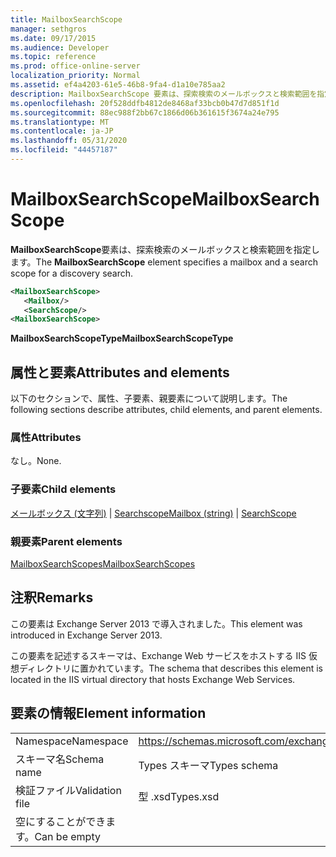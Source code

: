 ```yaml
---
title: MailboxSearchScope
manager: sethgros
ms.date: 09/17/2015
ms.audience: Developer
ms.topic: reference
ms.prod: office-online-server
localization_priority: Normal
ms.assetid: ef4a4203-61e5-46b8-9fa4-d1a10e785aa2
description: MailboxSearchScope 要素は、探索検索のメールボックスと検索範囲を指定します。
ms.openlocfilehash: 20f528ddfb4812de8468af33bcb0b47d7d851f1d
ms.sourcegitcommit: 88ec988f2bb67c1866d06b361615f3674a24e795
ms.translationtype: MT
ms.contentlocale: ja-JP
ms.lasthandoff: 05/31/2020
ms.locfileid: "44457187"
---
```

# <a name="mailboxsearchscope"></a><span data-ttu-id="6b953-103">MailboxSearchScope</span><span class="sxs-lookup"><span data-stu-id="6b953-103">MailboxSearchScope</span></span>

<span data-ttu-id="6b953-104">**MailboxSearchScope**要素は、探索検索のメールボックスと検索範囲を指定します。</span><span class="sxs-lookup"><span data-stu-id="6b953-104">The **MailboxSearchScope** element specifies a mailbox and a search scope for a discovery search.</span></span> 
  
```XML
<MailboxSearchScope>
   <Mailbox/>
   <SearchScope/>
<MailboxSearchScope>
```

<span data-ttu-id="6b953-105">**MailboxSearchScopeType**</span><span class="sxs-lookup"><span data-stu-id="6b953-105">**MailboxSearchScopeType**</span></span>

## <a name="attributes-and-elements"></a><span data-ttu-id="6b953-106">属性と要素</span><span class="sxs-lookup"><span data-stu-id="6b953-106">Attributes and elements</span></span>

<span data-ttu-id="6b953-107">以下のセクションで、属性、子要素、親要素について説明します。</span><span class="sxs-lookup"><span data-stu-id="6b953-107">The following sections describe attributes, child elements, and parent elements.</span></span>
  
### <a name="attributes"></a><span data-ttu-id="6b953-108">属性</span><span class="sxs-lookup"><span data-stu-id="6b953-108">Attributes</span></span>

<span data-ttu-id="6b953-109">なし。</span><span class="sxs-lookup"><span data-stu-id="6b953-109">None.</span></span>
  
### <a name="child-elements"></a><span data-ttu-id="6b953-110">子要素</span><span class="sxs-lookup"><span data-stu-id="6b953-110">Child elements</span></span>

<span data-ttu-id="6b953-111">[メールボックス (文字列)](mailbox-string.md)  | [Searchscope](searchscope.md)</span><span class="sxs-lookup"><span data-stu-id="6b953-111">[Mailbox (string)](mailbox-string.md) | [SearchScope](searchscope.md)</span></span>
  
### <a name="parent-elements"></a><span data-ttu-id="6b953-112">親要素</span><span class="sxs-lookup"><span data-stu-id="6b953-112">Parent elements</span></span>

[<span data-ttu-id="6b953-113">MailboxSearchScopes</span><span class="sxs-lookup"><span data-stu-id="6b953-113">MailboxSearchScopes</span></span>](mailboxsearchscopes.md)
  
## <a name="remarks"></a><span data-ttu-id="6b953-114">注釈</span><span class="sxs-lookup"><span data-stu-id="6b953-114">Remarks</span></span>

<span data-ttu-id="6b953-115">この要素は Exchange Server 2013 で導入されました。</span><span class="sxs-lookup"><span data-stu-id="6b953-115">This element was introduced in Exchange Server 2013.</span></span>
  
<span data-ttu-id="6b953-116">この要素を記述するスキーマは、Exchange Web サービスをホストする IIS 仮想ディレクトリに置かれています。</span><span class="sxs-lookup"><span data-stu-id="6b953-116">The schema that describes this element is located in the IIS virtual directory that hosts Exchange Web Services.</span></span>
  
## <a name="element-information"></a><span data-ttu-id="6b953-117">要素の情報</span><span class="sxs-lookup"><span data-stu-id="6b953-117">Element information</span></span>

|||
|:-----|:-----|
|<span data-ttu-id="6b953-118">Namespace</span><span class="sxs-lookup"><span data-stu-id="6b953-118">Namespace</span></span>  <br/> |https://schemas.microsoft.com/exchange/services/2006/types  <br/> |
|<span data-ttu-id="6b953-119">スキーマ名</span><span class="sxs-lookup"><span data-stu-id="6b953-119">Schema name</span></span>  <br/> |<span data-ttu-id="6b953-120">Types スキーマ</span><span class="sxs-lookup"><span data-stu-id="6b953-120">Types schema</span></span>  <br/> |
|<span data-ttu-id="6b953-121">検証ファイル</span><span class="sxs-lookup"><span data-stu-id="6b953-121">Validation file</span></span>  <br/> |<span data-ttu-id="6b953-122">型 .xsd</span><span class="sxs-lookup"><span data-stu-id="6b953-122">Types.xsd</span></span>  <br/> |
|<span data-ttu-id="6b953-123">空にすることができます。</span><span class="sxs-lookup"><span data-stu-id="6b953-123">Can be empty</span></span>  <br/> ||
   

